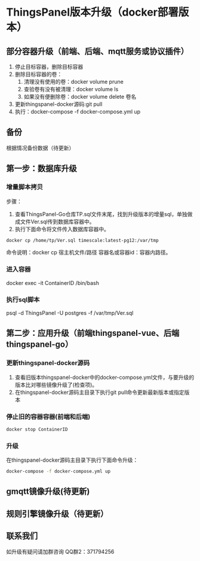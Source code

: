 # ThingsPanel版本升级（docker部署版本）
## 部分容器升级（前端、后端、mqtt服务或协议插件）
1. 停止目标容器，删除目标容器
2. 删除目标容器的卷：
   1. 清理没有使用的卷：docker volume prune
   2. 查验卷有没有被清理：docker volume ls
   3. 如果没有便删除卷：docker volume delete 卷名
3. 更新thingspanel-docker源码:git pull
4. 执行：docker-compose -f docker-compose.yml up

## 备份

根据情况备份数据（待更新）

## 第一步：数据库升级

### 增量脚本拷贝

步骤：

1. 查看ThingsPanel-Go仓库TP.sql文件末尾，找到升级版本的增量sql，单独做成文件Ver.sql传到数据库容器中。
2. 执行下面命令将文件传入数据库容器中。

```bash
docker cp /home/tp/Ver.sql timescale:latest-pg12:/var/tmp
```

命令说明：docker cp 宿主机文件/路径 容器名或容器id：容器内路径。

### 进入容器

docker exec -it ContainerID /bin/bash

### 执行sql脚本

psql -d ThingsPanel -U postgres -f /var/tmp/Ver.sql

## 第二步：应用升级（前端thingspanel-vue、后端thingspanel-go）

### 更新thingspanel-docker源码

1. 查看旧版本thingspanel-docker中的docker-compose.yml文件，与要升级的版本比对哪些镜像升级了(检查项)。
1. 在thingspanel-docker源码主目录下执行git pull命令更新最新版本或指定版本

### 停止旧的容器容器(前端和后端)

```bash
docker stop ContainerID
```

### 升级

在thingspanel-docker源码主目录下执行下面命令升级：

```bash
docker-compose -f docker-compose.yml up
```

## gmqtt镜像升级(待更新)

## 规则引擎镜像升级（待更新）

## 联系我们

如升级有疑问请加群咨询
QQ群2：371794256
